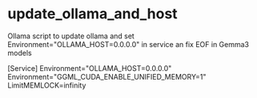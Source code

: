 # update_ollama_and_host
Ollama script to update ollama and set Environment="OLLAMA_HOST=0.0.0.0" in service an fix EOF in Gemma3 models

[Service]
Environment="OLLAMA_HOST=0.0.0.0"
Environment="GGML_CUDA_ENABLE_UNIFIED_MEMORY=1"
LimitMEMLOCK=infinity
